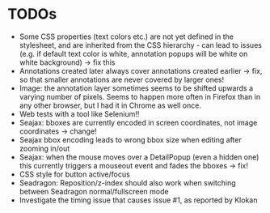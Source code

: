 # TODOs

* Some CSS properties (text colors etc.) are not yet defined in the stylesheet, and are inherited from
  the CSS hierarchy - can lead to issues (e.g. if default text color is white, annotation popups will be
  white on white background) -> fix this
* Annotations created later always cover annotations created earlier -> fix, so that smaller annotations
  are never covered by larger ones!
* Image: the annotation layer sometimes seems to be shifted upwards a varying number of pixels. Seems
  to happen more often in Firefox than in any other browser, but I had it in Chrome as well once.
* Web tests with a tool like Selenium!!
* Seajax: bboxes are currently encoded in screen coordinates, not image 
  coordinates -> change!
* Seajax bbox encoding leads to wrong bbox size when editing after zooming
  in/out
* Seajax: when the mouse moves over a DetailPopup (even a hidden one) this currently
  triggers a mouseout event and fades the bboxes -> fix!
* CSS style for button active/focus
* Seadragon: Reposition/z-index should also work when switching between 
  Seadragon normal/fullscreen mode
* Investigate the timing issue that causes issue #1, as reported by Klokan
